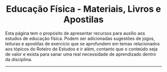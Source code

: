 <h1 align="center">Educação Física - Materiais, Livros e Apostilas</h1>

Esta página tem o propósito de apresentar recursos para auxílio aos estudos de educação física. Podem ser adicionadas sugestões de jogos, leituras e apostilas de exercício que se aprofundem em temas relacionados aos tópicos do Roteiro de Estudos e ir além, contanto que o conteúdo seja de valor e exista para sanar uma real necessidade de aprendizado dentro da disciplina.

---

